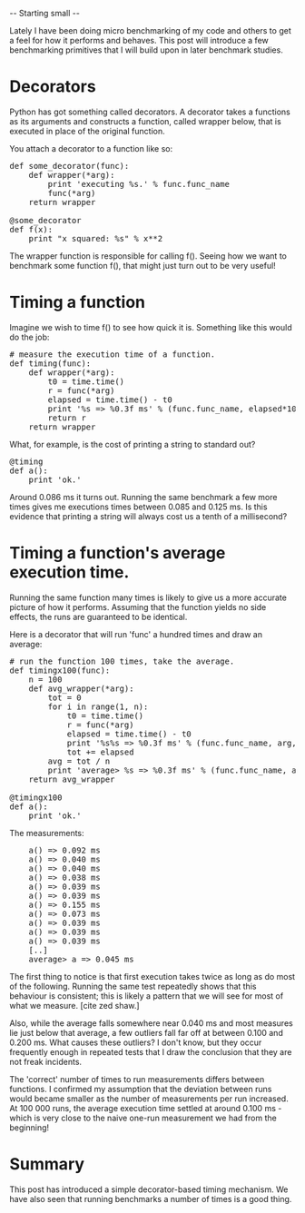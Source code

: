 -- Starting small --

Lately I have been doing micro benchmarking of my code and others to get a feel for how it performs and behaves. This post will introduce a few benchmarking primitives that I will build upon in later benchmark studies.


# Decorators

Python has got something called decorators. A decorator takes a functions as its arguments and constructs a function, called wrapper below, that is executed in place of the original function.

You attach a decorator to a function like so:

<pre>
def some_decorator(func):
	def wrapper(*arg):
		print 'executing %s.' % func.func_name
		func(*arg)
	return wrapper

@some_decorator
def f(x):
	print "x squared: %s" % x**2
</pre>

The wrapper function is responsible for calling f(). Seeing how we want to benchmark some function f(), that might just turn out to be very useful!


# Timing a function

Imagine we wish to time f() to see how quick it is. Something like this would do the job:

<pre>
# measure the execution time of a function.
def timing(func):
	def wrapper(*arg):
		t0 = time.time()
		r = func(*arg)
		elapsed = time.time() - t0
		print '%s => %0.3f ms' % (func.func_name, elapsed*1000.00)
		return r
	return wrapper
</pre>

What, for example, is the cost of printing a string to standard out?

<pre>
@timing
def a():
	print 'ok.'
</pre>	

Around 0.086 ms it turns out. Running the same benchmark a few more times gives me executions times between 0.085 and 0.125 ms. Is this evidence that printing a string will always cost us a tenth of a millisecond?

# Timing a function's average execution time.

Running the same function many times is likely to give us a more accurate picture of how it performs. Assuming that the function yields no side effects, the runs are guaranteed to be identical.

Here is a decorator that will run 'func' a hundred times and draw an average:

<pre>
# run the function 100 times, take the average.
def timingx100(func):
	n = 100
	def avg_wrapper(*arg):
		tot = 0
		for i in range(1, n):
			t0 = time.time()
			r = func(*arg)
			elapsed = time.time() - t0
			print '%s%s => %0.3f ms' % (func.func_name, arg, elapsed*1000.00)
			tot += elapsed
		avg = tot / n
		print 'average> %s => %0.3f ms' % (func.func_name, avg*1000.00)
	return avg_wrapper

@timingx100
def a():
	print 'ok.'
</pre>

The measurements:
<pre>
	a() => 0.092 ms
	a() => 0.040 ms
	a() => 0.040 ms
	a() => 0.038 ms
	a() => 0.039 ms
	a() => 0.039 ms
	a() => 0.155 ms
	a() => 0.073 ms
	a() => 0.039 ms
	a() => 0.039 ms
	a() => 0.039 ms
	[..]
	average> a => 0.045 ms
</pre>

The first thing to notice is that first execution takes twice as long as do most of the following. Running the same test repeatedly shows that this behaviour is consistent; this is likely a pattern that we will see for most of what we measure. [cite zed shaw.]

Also, while the average falls somewhere near 0.040 ms and most measures lie just below that average, a few outliers fall far off at between 0.100 and 0.200 ms. What causes these outliers? I don't know, but they occur frequently enough in repeated tests that I draw the conclusion that they are not freak incidents.

The 'correct' number of times to run measurements differs between functions. I confirmed my assumption that the deviation between runs would became smaller as the number of measurements per run increased. At 100 000 runs, the average execution time settled at around 0.100 ms - which is very close to the naive one-run measurement we had from the beginning!


# Summary

This post has introduced a simple decorator-based timing mechanism. We have also seen that running benchmarks a number of times is a good thing.
